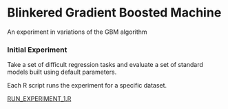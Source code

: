 Blinkered Gradient Boosted Machine
==================================

An experiment in variations of the GBM algorithm

### Initial Experiment

Take a set of difficult regression tasks and evaluate a set of standard models 
built using default parameters.

Each R script runs the experiment for a specific dataset.

[RUN_EXPERIMENT_1.R](RUN_EXPERIMENT_1.R)




